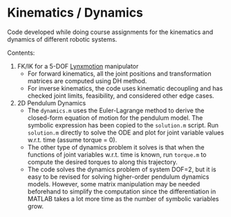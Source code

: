 # Kinematics / Dynamics
 
Code developed while doing course assignments for the kinematics and dynamics of different robotic systems. 

Contents:
1. FK/IK for a 5-DOF [Lynxmotion](http://www.lynxmotion.com/c-130-al5d.aspx) manipulator
   - For forward kinematics, all the joint positions and transformation matrices are computed using DH method. 
   - For inverse kinematics, the code uses kinematic decoupling and has checked joint limits, feasibility, and considered other edge cases. 
2. 2D Pendulum Dynamics
   - The `dynamics.m` uses the Euler-Lagrange method to derive the closed-form equation of motion for the pendulum model. The symbolic expression has been copied to the `solution.m` script. Run `solution.m` directly to solve the ODE and plot for joint variable values w.r.t. time (assume torque = 0).
   - The other type of dynamics problem it solves is that when the functions of joint variables w.r.t. time is known, run `torque.m` to compute the desired torques to along this trajectory.
   - The code solves the dynamics problem of system DOF=2, but it is easy to be revised for solving higher-order pendulum dynamics models. However, some matrix manipulation may be needed beforehand to simplify the computation since the differentiation in MATLAB takes a lot more time as the number of symbolic variables grow.
